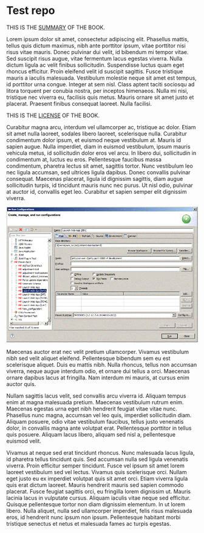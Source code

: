 # Test repo

THIS IS THE [SUMMARY](SUMMARY.md) OF THE BOOK.

Lorem ipsum dolor sit amet, consectetur adipiscing elit. Phasellus mattis, tellus quis dictum maximus, nibh ante porttitor ipsum, vitae porttitor nisi risus vitae mauris. Donec pulvinar dui velit, id bibendum mi tempor vitae. Sed suscipit risus augue, vitae fermentum lacus egestas viverra. Nulla dictum ligula ac velit finibus sollicitudin. Suspendisse luctus quam eget rhoncus efficitur. Proin eleifend velit id suscipit sagittis. Fusce tristique mauris a iaculis malesuada. Vestibulum molestie neque sit amet est tempus, id porttitor urna congue. Integer at sem nisl. Class aptent taciti sociosqu ad litora torquent per conubia nostra, per inceptos himenaeos. Nulla mi nisi, tristique nec viverra eu, facilisis quis metus. Mauris ornare sit amet justo et placerat. Praesent finibus consequat laoreet. Nulla facilisi.

THIS IS THE [LICENSE](LICENSE.md) OF THE BOOK.

Curabitur magna arcu, interdum vel ullamcorper ac, tristique ac dolor. Etiam sit amet nulla laoreet, sodales libero laoreet, scelerisque nulla. Curabitur condimentum dolor ipsum, et euismod neque vestibulum at. Mauris id sapien augue. Nulla imperdiet, diam in euismod vestibulum, ipsum mauris vehicula metus, id sollicitudin dolor eros vel arcu. In libero dui, sollicitudin in condimentum at, luctus eu eros. Pellentesque faucibus massa condimentum, pharetra lectus sit amet, sagittis tortor. Nunc vestibulum leo nec ligula accumsan, sed ultrices ligula dapibus. Donec convallis pulvinar consequat. Maecenas placerat, ligula id dignissim sagittis, diam augue sollicitudin turpis, id tincidunt mauris nunc nec purus. Ut nisl odio, pulvinar at auctor id, convallis eget leo. Curabitur et sapien semper elit dignissim viverra.

![Run configurations](img/run-configurations.gif)

Maecenas auctor erat nec velit pretium ullamcorper. Vivamus vestibulum nibh sed velit aliquet eleifend. Pellentesque bibendum sem eu est scelerisque aliquet. Duis eu mattis nibh. Nulla rhoncus, tellus non accumsan viverra, neque augue interdum odio, et ornare dui tellus a orci. Maecenas ornare dapibus lacus at fringilla. Nam interdum mi mauris, at cursus enim auctor quis.

Nullam sagittis lacus velit, sed convallis arcu viverra id. Aliquam tempus enim at magna malesuada pretium. Maecenas vestibulum rutrum enim. Maecenas egestas urna eget nibh hendrerit feugiat vitae vitae nunc. Phasellus nunc magna, accumsan vel leo quis, imperdiet sollicitudin diam. Aliquam posuere, odio vitae vestibulum faucibus, tellus justo venenatis dolor, in convallis magna ante volutpat erat. Pellentesque porttitor in tellus quis posuere. Aliquam lacus libero, aliquam sed nisl a, pellentesque euismod velit.

Vivamus at neque sed erat tincidunt rhoncus. Nunc malesuada lacus ligula, id pharetra tellus tincidunt quis. Sed accumsan nulla sed ligula venenatis viverra. Proin efficitur semper tincidunt. Fusce vel ipsum sit amet lorem laoreet vestibulum sed vel lectus. Vivamus quis scelerisque orci. Nullam eget justo eu ex imperdiet volutpat quis sit amet orci. Etiam viverra ligula quis erat dictum laoreet. Mauris hendrerit mauris sed sapien commodo placerat. Fusce feugiat sagittis orci, eu fringilla lorem dignissim ut. Mauris lacinia lacus in vulputate cursus. Aliquam iaculis vitae neque sed efficitur. Quisque pellentesque tortor non diam dignissim elementum. In ut lorem libero. Nulla aliquet, nulla sed ullamcorper imperdiet, felis risus malesuada eros, id hendrerit nunc ipsum non ipsum. Pellentesque habitant morbi tristique senectus et netus et malesuada fames ac turpis egestas.
